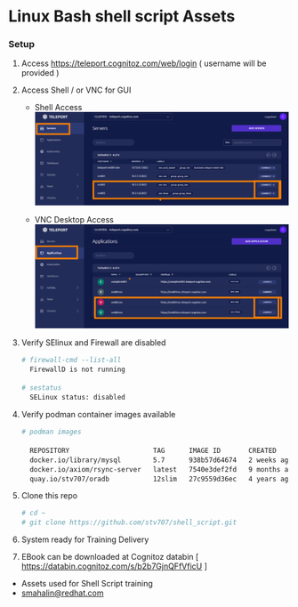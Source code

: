 # Linux Bash shell script Assets

### Setup 

1. Access https://teleport.cognitoz.com/web/login  ( username  will be provided )

2. Access Shell / or VNC for GUI 

   * Shell Access 
   ![picture 1](images/c48b60ac63cc7148a35a7d7486466cf93fef9bfc25983330c625b3a4a8545a6d.png)  


   * VNC Desktop Access
   ![picture 2](images/ff6b555886f6cdd6adf35b7e7066ad8a8b3a459da0fea68e3d469c01527bdd85.png)  


3. Verify SElinux and Firewall are disabled 
    ```sh
    # firewall-cmd --list-all 
      FirewallD is not running

    # sestatus
      SELinux status: disabled
    ```
4. Verify podman container images available 
    ```sh 
    # podman images 

      REPOSITORY                     TAG      IMAGE ID       CREATED        SIZE
      docker.io/library/mysql        5.7      938b57d64674   2 weeks ago    454 MB
      docker.io/axiom/rsync-server   latest   7540e3def2fd   9 months ago   164 MB
      quay.io/stv707/oradb           12slim   27c9559d36ec   4 years ago    2.1 GB
    ```

5. Clone this repo 
    ```sh
    # cd ~
    # git clone https://github.com/stv707/shell_script.git 

    ```
6. System ready for Training Delivery

7. EBook can be downloaded at Cognitoz databin [ https://databin.cognitoz.com/s/b2b7GjnQFfVficU ]


- Assets used for Shell Script training
- smahalin@redhat.com